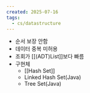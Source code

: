 ```yaml
---
created: 2025-07-16
tags:
  - cs/datastructure
---
```

- 순서 보장 안함
- 데이터 중복 미허용
- 조회가 [[(ADT)List]]보다 빠름
- 구현체
	- [[Hash Set]]
	- Linked Hash Set(Java)
	- Tree Set(Java)